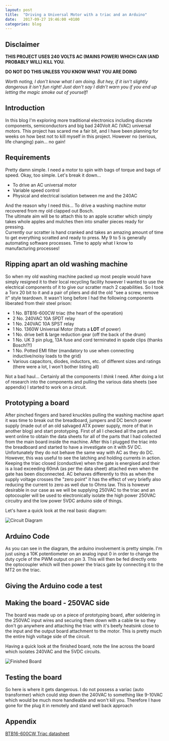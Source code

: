 ```yaml
---
layout: post
title:  "Driving a Universal Motor with a triac and an Arduino"
date:   2017-09-27 19:46:00 +0100
categories: blog
---
```

Disclaimer
---
**THIS PROJECT USES 240 VOLTS AC (MAINS POWER) WHICH CAN (AND PROBABLY WILL)
KILL YOU.**  

**DO NOT DO THIS UNLESS YOU KNOW WHAT YOU ARE DOING**

_Worth noting, I don't know what I am doing.  But hey, if it isn't slightly dangerous
it isn't fun right!  Just don't say I didn't warn you if you end up letting the
magic smoke out of yourself!_

Introduction
---
In this blog I'm exploring more traditional electronics including discrete
components, semiconductors and big bad 240Volt AC (VAC) universal motors.
This project has scared me a fair bit, and I have been planning for weeks on how
best not to kill myself in this project.  However no (serious, life changing) pain...
no gain!

Requirements
---
Pretty damn simple.  I need a motor to spin with bags of torque and bags of speed.
Okay, too simple. Let's break it down...
* To drive an AC universal motor
* Variable speed control
* Physical and electrical isolation between me and the 240AC

And the reason why I need this...
To drive a washing machine motor recovered from my old clapped out Bosch.  
The ultimate aim will be to attach this to an apple scratter which simply takes
whole apples and mulches then into smaller pieces ready for pressing.  
Currently our scratter is hand cranked and takes an amazing amount of time to
get everything scratted and ready to press.  My 9 to 5 is generally automating
software processes.  Time to apply what I know to manufacturing processes!

Ripping apart an old washing machine
---
So when my old washing machine packed up most people would have simply resigned
it to their local recycling facility however I wanted to use the electrical
components of it to give our scratter mach 2 capabilities.  So I took a Torx 20
bit to it and a pair of pliers and did the old "see a screw, remove it" style
teardown.  It wasn't long before I had the following components liberated from
their steel prison:
* 1 No. BTB16-600CW triac (the heart of the operation)
* 2 No. 240VAC 10A SPDT relay
* 1 No. 240VAC 10A SPST relay
* 1 No. 1360W Universal Motor (thats a **LOT** of power)
* 1 No. drive belt & large reduction gear (off the back of the drum)
* 1 No. UK 3 pin plug, 13A fuse and cord terminated in spade clips (thanks Bosch!?!)
* 1 No. Potted EMI filter (mandatory to use when connecting inductive/noisy loads to the grid)
* Various capacitors, diodes, inductors, etc. of different sizes and ratings (there were a lot, I won't bother listing all)

Not a bad haul... Certainly all the components I _think_ I need.
After doing a lot of research into the components and pulling the various data
sheets (see appendix) I started to work on a circuit.

Prototyping a board
---
After pinched fingers and bared knuckles pulling the washing machine apart
it was time to break out the breadboard, jumpers and DC bench power supply
(made out of an old salvaged ATX power supply, more of that in another blog) and
start prototyping.  First of all I checked all the parts and went online to obtain
the data sheets for all of the parts that I had collected from the main board inside
the machine.  After this I plugged the triac into the breadboard and started to
have a investigate on it with 5V DC.  Unfortunately they do not behave the same
way with AC as they do DC.  However, this was useful to see the latching and
holding currents in action.  Keeping the triac closed (conductive) when the gate
is energised and their is a load exceeding 60mA (as per the data sheet) attached
even when the gate has been disconnected. AC behaves differently to this as when
the supply voltage crosses the "zero point" it has the effect of very briefly
also reducing the current to zero as well due to Ohms law.  This is however
desirable in our case as we will be supplying 250VAC to the triac and an optocoupler
will be used to electronically isolate the high power 250VAC circuitry and the low
power 5VDC arduino side of things.

Let's have a quick look at the real basic diagram:

![Circuit Diagram](/assets/img/triac1/circuit-diag.jpg)

Arduino Code
---
As you can see in the diagram, the arduino involvement is pretty simple.  I'm just
using a 10K potentiometer on an analog input 0 in order to change the duty cycle of
the PWM output on pin 3.  This will then be fed directly onto the optocoupler which
will then power the triacs gate by connecting it to the MT2 on the triac.  


Giving the Arduino code a test
---



Making the board - 250VAC side
---
The board was made up on a piece of prototyping board, after soldering in the 250VAC
input wires and securing them down with a cable tie so they don't go anywhere and
attaching the triac with it's beefy heatsink close to the input and the output board attachment to the motor.  This is pretty much the entire high
voltage side of the circuit.


Having a quick look at the finished board, note the line across the board which
isolates 240VAC and the 5VDC circuits.

![Finished Board](/assets/img/triac1/finished.jpg)

Testing the board
---
So here is where it gets dangerous.  I do not possess a variac (auto transformer)
which could step down the 240VAC to something like 9-10VAC which would be much more
handleable and won't kill you.  Therefore I have gone for the plug it in remotely
and stand well back approach

Appendix
---
[BTB16-600CW Triac datasheet](http://docs-europe.electrocomponents.com/webdocs/12d5/0900766b812d50e6.pdf)
